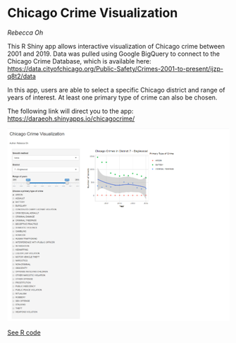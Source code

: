 # Chicago Crime Visualization

*Rebecca Oh*

This R Shiny app allows interactive visualization of Chicago crime between 2001 and 2019. Data was pulled using Google BigQuery to connect to the Chicago Crime Database, which is available here: https://data.cityofchicago.org/Public-Safety/Crimes-2001-to-present/ijzp-q8t2/data

In this app, users are able to select a specific Chicago district and range of years of interest. At least one primary type of crime can also be chosen.

The following link will direct you to the app: https://daraeoh.shinyapps.io/chicagocrime/

![Image](https://github.com/daraeoh/Chicago-Crime-App/blob/master/Image2.png)

[See R code](https://github.com/daraeoh/Chicago-Crime-App/blob/master/crimeapp.R)
